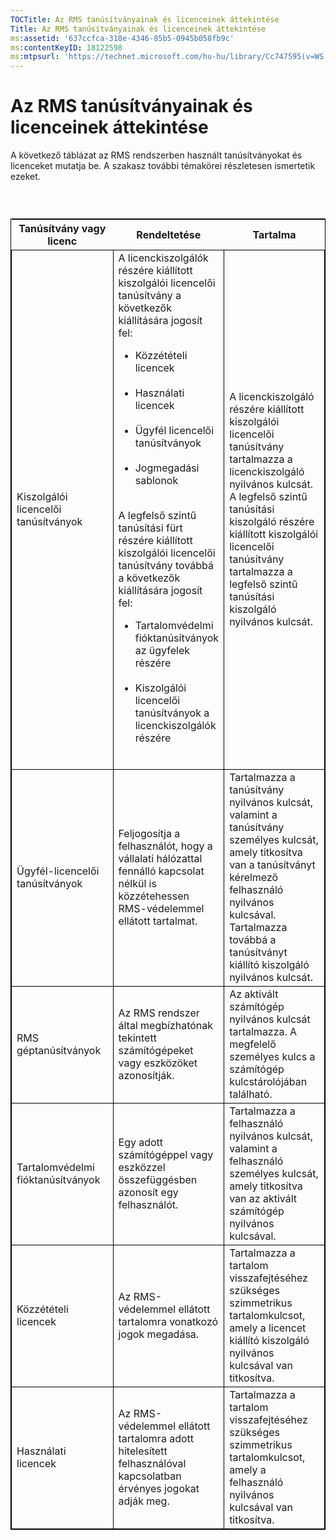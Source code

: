 ```yaml
---
TOCTitle: Az RMS tanúsítványainak és licenceinek áttekintése
Title: Az RMS tanúsítványainak és licenceinek áttekintése
ms:assetid: '637ccfca-318e-4346-85b5-0945b058fb9c'
ms:contentKeyID: 18122598
ms:mtpsurl: 'https://technet.microsoft.com/hu-hu/library/Cc747595(v=WS.10)'
---
```


Az RMS tanúsítványainak és licenceinek áttekintése
==================================================

A következő táblázat az RMS rendszerben használt tanúsítványokat és licenceket mutatja be. A szakasz további témakörei részletesen ismertetik ezeket.

###  

 
<table style="border:1px solid black;">
<colgroup>
<col width="33%" />
<col width="33%" />
<col width="33%" />
</colgroup>
<thead>
<tr class="header">
<th>Tanúsítvány vagy licenc</th>
<th>Rendeltetése</th>
<th>Tartalma</th>
</tr>
</thead>
<tbody>
<tr class="odd">
<td style="border:1px solid black;">Kiszolgálói licencelői tanúsítványok</td>
<td style="border:1px solid black;">A licenckiszolgálók részére kiállított kiszolgálói licencelői tanúsítvány a következők kiállítására jogosít fel:
<ul>
<li>Közzétételi licencek<br />
<br />
</li>
<li>Használati licencek<br />
<br />
</li>
<li>Ügyfél licencelői tanúsítványok<br />
<br />
</li>
<li>Jogmegadási sablonok<br />
<br />
</li>
</ul>
A legfelső szintű tanúsítási fürt részére kiállított kiszolgálói licencelői tanúsítvány továbbá a következők kiállítására jogosít fel:
<ul>
<li>Tartalomvédelmi fióktanúsítványok az ügyfelek részére<br />
<br />
</li>
<li>Kiszolgálói licencelői tanúsítványok a licenckiszolgálók részére<br />
<br />
</li>
</ul></td>
<td style="border:1px solid black;">A licenckiszolgáló részére kiállított kiszolgálói licencelői tanúsítvány tartalmazza a licenckiszolgáló nyilvános kulcsát.
A legfelső szintű tanúsítási kiszolgáló részére kiállított kiszolgálói licencelői tanúsítvány tartalmazza a legfelső szintű tanúsítási kiszolgáló nyilvános kulcsát.</td>
</tr>
<tr class="even">
<td style="border:1px solid black;">Ügyfél-licencelői tanúsítványok</td>
<td style="border:1px solid black;">Feljogosítja a felhasználót, hogy a vállalati hálózattal fennálló kapcsolat nélkül is közzétehessen RMS-védelemmel ellátott tartalmat.</td>
<td style="border:1px solid black;">Tartalmazza a tanúsítvány nyilvános kulcsát, valamint a tanúsítvány személyes kulcsát, amely titkosítva van a tanúsítványt kérelmező felhasználó nyilvános kulcsával. Tartalmazza továbbá a tanúsítványt kiállító kiszolgáló nyilvános kulcsát.</td>
</tr>
<tr class="odd">
<td style="border:1px solid black;">RMS géptanúsítványok</td>
<td style="border:1px solid black;">Az RMS rendszer által megbízhatónak tekintett számítógépeket vagy eszközöket azonosítják.</td>
<td style="border:1px solid black;">Az aktivált számítógép nyilvános kulcsát tartalmazza. A megfelelő személyes kulcs a számítógép kulcstárolójában található.</td>
</tr>
<tr class="even">
<td style="border:1px solid black;">Tartalomvédelmi fióktanúsítványok</td>
<td style="border:1px solid black;">Egy adott számítógéppel vagy eszközzel összefüggésben azonosít egy felhasználót.</td>
<td style="border:1px solid black;">Tartalmazza a felhasználó nyilvános kulcsát, valamint a felhasználó személyes kulcsát, amely titkosítva van az aktivált számítógép nyilvános kulcsával.</td>
</tr>
<tr class="odd">
<td style="border:1px solid black;">Közzétételi licencek</td>
<td style="border:1px solid black;">Az RMS-védelemmel ellátott tartalomra vonatkozó jogok megadása.</td>
<td style="border:1px solid black;">Tartalmazza a tartalom visszafejtéséhez szükséges szimmetrikus tartalomkulcsot, amely a licencet kiállító kiszolgáló nyilvános kulcsával van titkosítva.</td>
</tr>
<tr class="even">
<td style="border:1px solid black;">Használati licencek</td>
<td style="border:1px solid black;">Az RMS-védelemmel ellátott tartalomra adott hitelesített felhasználóval kapcsolatban érvényes jogokat adják meg.</td>
<td style="border:1px solid black;">Tartalmazza a tartalom visszafejtéséhez szükséges szimmetrikus tartalomkulcsot, amely a felhasználó nyilvános kulcsával van titkosítva.</td>
</tr>
</tbody>
</table>
